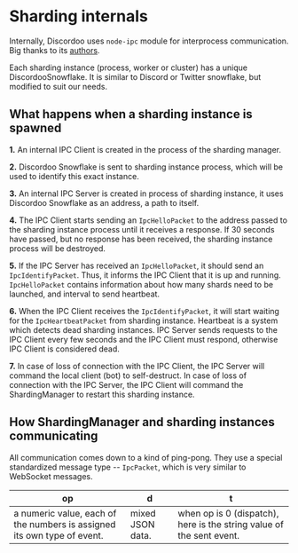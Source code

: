 # Sharding internals

Internally, Discordoo uses `node-ipc` module for interprocess communication. Big thanks to its [authors](https://github.com/sponsors/RIAEvangelist).

Each sharding instance (process, worker or cluster) has a unique DiscordooSnowflake.
It is similar to Discord or Twitter snowflake, but modified to suit our needs.

## What happens when a sharding instance is spawned
**1.** An internal IPC Client is created in the process of the sharding manager.

**2.** Discordoo Snowflake is sent to sharding instance process, which will be used to identify this exact instance.

**3.** An internal IPC Server is created in process of sharding instance, it uses Discordoo Snowflake as an address, a path to itself.

**4.** The IPC Client starts sending an `IpcHelloPacket` to the address passed to the sharding instance process until it receives a response. If 30 seconds have passed, but no response has been received, the sharding instance process will be destroyed.

**5.** If the IPC Server has received an `IpcHelloPacket`, it should send an `IpcIdentifyPacket`. Thus, it informs the IPC Client that it is up and running. `IpcHelloPacket` contains information about how many shards need to be launched, and interval to send heartbeat.

**6.** When the IPC Client receives the `IpcIdentifyPacket`, it will start waiting for the `IpcHeartbeatPacket` from sharding instance. Heartbeat is a system which detects dead sharding instances. IPC Server sends requests to the IPC Client every few seconds and the IPC Client must respond, otherwise IPC Client is considered dead.

**7.** In case of loss of connection with the IPC Client, the IPC Server will command the local client (bot) to self-destruct. In case of loss of connection with the IPC Server, the IPC Client will command the ShardingManager to restart this sharding instance.

## How ShardingManager and sharding instances communicating
All communication comes down to a kind of ping-pong. They use a special standardized message type -- `IpcPacket`, which is very similar to WebSocket messages.

| op                                                                      | d                | t                                                                    |
|-------------------------------------------------------------------------|------------------|----------------------------------------------------------------------|
| a numeric value, each of the numbers is assigned its own type of event. | mixed JSON data. | when op is 0 (dispatch), here is the string value of the sent event. |
